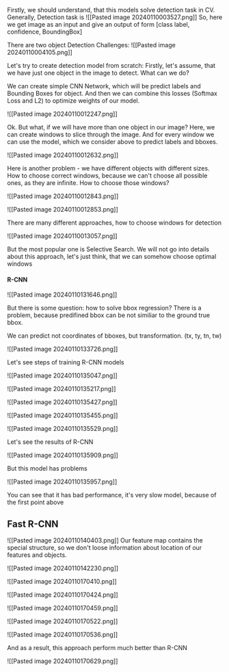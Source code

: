 
Firstly, we should understand, that this models solve detection task in CV.
Generally, Detection task is
![[Pasted image 20240110003527.png]]
So, here we get image as an input and give an output of form [class label, confidence, BoundingBox]

There are two object Detection Challenges:
![[Pasted image 20240110004105.png]]

Let's try to create detection model from scratch:
Firstly, let's assume, that we have just one object in the image to detect. What can we do?

We can create simple CNN Network, which will be predict labels and Bounding Boxes for object. And then we can combine this losses (Softmax Loss and L2) to optimize weights of our model.

![[Pasted image 20240110012247.png]]

Ok. But what, if we will have more than one object in our image?
Here, we can create windows to slice through the image. And for every window we can use the model, which we consider above to predict labels and bboxes.

![[Pasted image 20240110012632.png]]

Here is another problem - we have different objects with different sizes. How to choose correct windows, because we can't choose all possible ones, as they are infinite. How to choose those windows?

![[Pasted image 20240110012843.png]]

![[Pasted image 20240110012853.png]]

There are many different approaches, how to choose windows for detection

![[Pasted image 20240110013057.png]]

But the most popular one is Selective Search. We will not go into details about this approach, let's just think, that we can somehow choose optimal windows

#### R-CNN

![[Pasted image 20240110131646.png]]

But there is some question: how to solve bbox regression? There is a problem, because predifined bbox can be not similiar to the ground true bbox.

We can predict not  coordinates of bboxes, but transformation.
(tx, ty, tn, tw)

![[Pasted image 20240110133726.png]]

Let's see steps of training R-CNN models

![[Pasted image 20240110135047.png]]

![[Pasted image 20240110135217.png]]

![[Pasted image 20240110135427.png]]

![[Pasted image 20240110135455.png]]

![[Pasted image 20240110135529.png]]

Let's see the results of R-CNN

![[Pasted image 20240110135909.png]]

But this model has problems

![[Pasted image 20240110135957.png]]

You can see that it has bad performance, it's very slow model, because of the first point above

## Fast R-CNN
![[Pasted image 20240110140403.png]]
Our feature map contains the special structure, so we don't loose information about location of our features and objects.

![[Pasted image 20240110142230.png]]

![[Pasted image 20240110170410.png]]

![[Pasted image 20240110170424.png]]

![[Pasted image 20240110170459.png]]

![[Pasted image 20240110170522.png]]

![[Pasted image 20240110170536.png]]

And as a result, this approach perform much better than R-CNN

![[Pasted image 20240110170629.png]]

